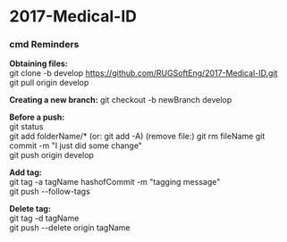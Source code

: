 # 2017-Medical-ID

### cmd Reminders ###

**Obtaining files:**   
git clone -b develop https://github.com/RUGSoftEng/2017-Medical-ID.git  
git pull origin develop

**Creating a new branch:** 
git checkout -b newBranch develop

**Before a push:**   
git status  
git add folderName/* (or: git add -A)
(remove file:) git rm fileName 
git commit -m "I just did some change"  
git push origin develop 

**Add tag:**  
git tag -a tagName hashofCommit -m "tagging message"  
git push --follow-tags  

**Delete tag:**  
git tag -d tagName  
git push --delete origin tagName